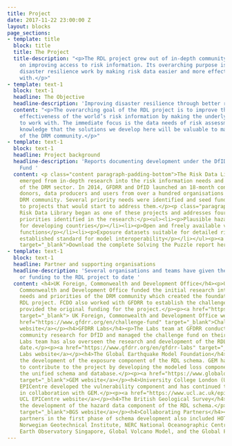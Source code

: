```yaml
---
title: Project
date: 2017-11-22 23:00:00 Z
layout: blocks
page_sections:
- template: title
  block: title
  title: The Project
  title-description: "<p>The RDL project grew out of in-depth community consultation
    on improving access to risk information. Its overarching purpose is to support
    disaster resilience work by making risk data easier and more effective to work
    with.</p>"
- template: text-1
  block: text-1
  headline: The Objective
  headline-description: 'Improving disaster resilience through better risk information '
  content: "<p>The overarching goal of the RDL project is to improve the quality and
    effectiveness of the world’s risk information by making the underlying data easier
    to work with. The immediate focus is the data needs of risk assessment, with the
    knowledge that the solutions we develop here will be valuable to many members
    of the DRM community.</p>"
- template: text-1
  block: text-1
  headline: Project background
  headline-description: 'Reports documenting development under the DfID Challenge
    Fund '
  content: <p class="content paragraph-padding-bottom">The Risk Data Library concept
    emerged from in-depth research into the risk information needs and priorities
    of the DRM sector. In 2014, GFDRR and DfID launched an 18-month consultation with
    donors, data producers and users from over a hundred organisations across the
    DRM community. Several priority needs were identified and seed funding made available
    to projects that would start to address them.</p><p class="paragraph-padding-bottom">The
    Risk Data Library began as one of these projects and addresses four of the eight
    priorities identified in the research:</p><ul><li><p>Plausible hazard scenarios
    for developing countries</p></li><li><p>Open and freely available vulnerability
    functions</p></li><li><p>Exposure datasets suitable for detailed risk assessment.</p></li><li><p>An
    established standard for model interoperability</p></li></ul><p><a href="https://www.gfdrr.org/en/solving-puzzle-innovating-reduce-risk"
    target="_blank">Download the complete Solving the Puzzle report here</a></p>
- template: text-1
  block: text-1
  headline: Partner and supporting organisations
  headline-description: 'Several organisations and teams have given their time, expertise
    or funding to the RDL project to date '
  content: <h4>UK Foreign, Commonwealth and Development Office</h4><p>UK Foreign,
    Commonwealth and Development Office funded the initial research into the information
    needs and priorities of the DRM community which created the foundation for the
    RDL project. FCDO also worked with GFDRR to establish the challenge fund which
    provided the original funding for the project.</p><p><a href="https://www.gov.uk/government/organisations/foreign-commonwealth-development-office"
    target="_blank"> UK Foreign, Commonwealth and Development Office website </a><a
    href="https://www.gfdrr.org/en/challenge-fund" target="_blank">Challenge Fund
    website</a></p><h4>GFDRR Labs</h4><p>The Labs team at GFDRR conducted the original
    community research for DfID and managed the challenge fund on their behalf. The
    Labs team has also overseen the research and development of the RDL project to
    date.</p><p><a href="https://www.gfdrr.org/en/gfdrr-labs" target="_blank">GFDRR
    Labs website</a></p><h4>The Global Earthquake Model Foundation</h4><p>GEM led
    the development of the exposure component of the RDL schema. GEM has continued
    to contribute to the project by developing the modeled loss component and creating
    the unified schema and database.</p><p><a href="https://www.globalquakemodel.org"
    target="_blank">GEM website</a></p><h4>University College London (UCL) EPICentre</h4><p>UCL
    EPICentre developed the vulnerability component and has continued to refine this
    in collaboration with GEM.</p><p><a href="https://www.ucl.ac.uk/epicentre" target="_blank">
    UCL EPICentre website</a></p><h4>The British Geological Survey</h4><p>BGS led
    the development of the hazard data component of the RDL schema.</p><p><a href="https://www.bgs.ac.uk"
    target="_blank">BGS website</a></p><h4>Collaborating Partners</h4><p>Collaborating
    partners in the first phase of schema development also included HOTOSM, ImageCat,
    Norwegian Geotechnical Institute, NERC National Oceanographic Centre, CIMA Foundation,
    Earth Observatory Singapore, Global Volcano Model, and the Global Flood Partnership.</p>
---
```


